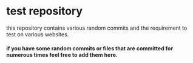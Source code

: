 # test repository
this repository contains various random commits and the requirement to test on various websites.

#### if you have some random commits or files that are committed for numerous times feel free to add them here.
